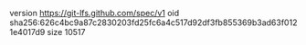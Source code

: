 version https://git-lfs.github.com/spec/v1
oid sha256:626c4bc9a87c2830203fd25fc6a4c517d92df3fb855369b3ad63f0121e4017d9
size 10517
